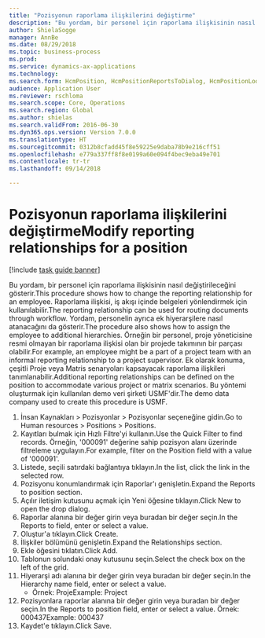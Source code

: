 ```yaml
--- 
title: "Pozisyonun raporlama ilişkilerini değiştirme"
description: "Bu yordam, bir personel için raporlama ilişkisinin nasıl değiştirileceğini gösterir."
author: ShielaSogge
manager: AnnBe
ms.date: 08/29/2018
ms.topic: business-process
ms.prod: 
ms.service: dynamics-ax-applications
ms.technology: 
ms.search.form: HcmPosition, HcmPositionReportsToDialog, HcmPositionLookup
audience: Application User
ms.reviewer: rschloma
ms.search.scope: Core, Operations
ms.search.region: Global
ms.author: shielas
ms.search.validFrom: 2016-06-30
ms.dyn365.ops.version: Version 7.0.0
ms.translationtype: HT
ms.sourcegitcommit: 0312b8cfadd45f8e59225e9daba78b9e216cff51
ms.openlocfilehash: e779a337ff8f8e0199a60e094f4bec9eba49e701
ms.contentlocale: tr-tr
ms.lasthandoff: 09/14/2018

---
```

# <a name="modify-reporting-relationships-for-a-position"></a><span data-ttu-id="05672-103">Pozisyonun raporlama ilişkilerini değiştirme</span><span class="sxs-lookup"><span data-stu-id="05672-103">Modify reporting relationships for a position</span></span>

[!include [task guide banner](../../includes/task-guide-banner.md)]

<span data-ttu-id="05672-104">Bu yordam, bir personel için raporlama ilişkisinin nasıl değiştirileceğini gösterir.</span><span class="sxs-lookup"><span data-stu-id="05672-104">This procedure shows how to change the reporting relationship for an employee.</span></span> <span data-ttu-id="05672-105">Raporlama ilişkisi, iş akışı içinde belgeleri yönlendirmek için kullanılabilir.</span><span class="sxs-lookup"><span data-stu-id="05672-105">The reporting relationship can be used for routing documents through workflow.</span></span> <span data-ttu-id="05672-106">Yordam, personelin ayrıca ek hiyerarşilere nasıl atanacağını da gösterir.</span><span class="sxs-lookup"><span data-stu-id="05672-106">The procedure also shows how to assign the employee to additional hierarchies.</span></span> <span data-ttu-id="05672-107">Örneğin bir personel, proje yöneticisine resmi olmayan bir raporlama ilişkisi olan bir projede takımının bir parçası olabilir.</span><span class="sxs-lookup"><span data-stu-id="05672-107">For example, an employee might be a part of a project team with an informal reporting relationship to a project supervisor.</span></span> <span data-ttu-id="05672-108">Ek olarak konuma, çeşitli Proje veya Matris senaryoları kapsayacak raporlama ilişkileri tanımlanabilir.</span><span class="sxs-lookup"><span data-stu-id="05672-108">Additional reporting relationships can be defined on the position to accommodate various project or matrix scenarios.</span></span> <span data-ttu-id="05672-109">Bu yöntemi oluşturmak için kullanılan demo veri şirketi USMF'dir.</span><span class="sxs-lookup"><span data-stu-id="05672-109">The demo data company used to create this procedure is USMF.</span></span>

1. <span data-ttu-id="05672-110">İnsan Kaynakları > Pozisyonlar > Pozisyonlar seçeneğine gidin.</span><span class="sxs-lookup"><span data-stu-id="05672-110">Go to Human resources > Positions > Positions.</span></span>
2. <span data-ttu-id="05672-111">Kayıtları bulmak için Hızlı Filtre'yi kullanın.</span><span class="sxs-lookup"><span data-stu-id="05672-111">Use the Quick Filter to find records.</span></span> <span data-ttu-id="05672-112">Örneğin, '000091' değerine sahip pozisyon alanı üzerinde filtreleme uygulayın.</span><span class="sxs-lookup"><span data-stu-id="05672-112">For example, filter on the Position field with a value of '000091'.</span></span>
3. <span data-ttu-id="05672-113">Listede, seçili satırdaki bağlantıya tıklayın.</span><span class="sxs-lookup"><span data-stu-id="05672-113">In the list, click the link in the selected row.</span></span>
4. <span data-ttu-id="05672-114">Pozisyonu konumlandırmak için Raporlar'ı genişletin.</span><span class="sxs-lookup"><span data-stu-id="05672-114">Expand the Reports to position section.</span></span>
5. <span data-ttu-id="05672-115">Açılır iletişim kutusunu açmak için Yeni öğesine tıklayın.</span><span class="sxs-lookup"><span data-stu-id="05672-115">Click New to open the drop dialog.</span></span>
6. <span data-ttu-id="05672-116">Raporlar alanına bir değer girin veya buradan bir değer seçin.</span><span class="sxs-lookup"><span data-stu-id="05672-116">In the Reports to field, enter or select a value.</span></span>
7. <span data-ttu-id="05672-117">Oluştur'a tıklayın.</span><span class="sxs-lookup"><span data-stu-id="05672-117">Click Create.</span></span>
8. <span data-ttu-id="05672-118">İlişkiler bölümünü genişletin.</span><span class="sxs-lookup"><span data-stu-id="05672-118">Expand the Relationships section.</span></span>
9. <span data-ttu-id="05672-119">Ekle öğesini tıklatın.</span><span class="sxs-lookup"><span data-stu-id="05672-119">Click Add.</span></span>
10. <span data-ttu-id="05672-120">Tablonun solundaki onay kutusunu seçin.</span><span class="sxs-lookup"><span data-stu-id="05672-120">Select the check box on the left of the grid.</span></span>
11. <span data-ttu-id="05672-121">Hiyerarşi adı alanına bir değer girin veya buradan bir değer seçin.</span><span class="sxs-lookup"><span data-stu-id="05672-121">In the Hierarchy name field, enter or select a value.</span></span>
    * <span data-ttu-id="05672-122">Örnek: Proje</span><span class="sxs-lookup"><span data-stu-id="05672-122">Example: Project</span></span>  
12. <span data-ttu-id="05672-123">Pozisyonlara raporlar alanına bir değer girin veya buradan bir değer seçin.</span><span class="sxs-lookup"><span data-stu-id="05672-123">In the Reports to position field, enter or select a value.</span></span>  <span data-ttu-id="05672-124">Örnek:  000437</span><span class="sxs-lookup"><span data-stu-id="05672-124">Example:  000437</span></span>
13. <span data-ttu-id="05672-125">Kaydet'e tıklayın.</span><span class="sxs-lookup"><span data-stu-id="05672-125">Click Save.</span></span>



